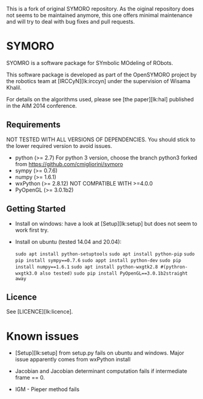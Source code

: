 This is a fork of original SYMORO repository. As the oiginal repository does not seems to be maintained anymore, this one offers minimal maintenance and will try to deal with bug fixes and pull requests.

SYMORO
======

SYOMRO is a software package for SYmbolic MOdeling of RObots.

This software package is developed as part of the OpenSYMORO project by
the robotics team at [IRCCyN][lk:irccyn] under the supervision of Wisama
Khalil.

For details on the algorithms used, please see [the paper][lk:hal]
published in the AIM 2014 conference.

Requirements
------------

NOT TESTED WITH ALL VERSIONS OF DEPENDENCIES. You should stick to the lower required version to avoid issues.

+ python (>= 2.7) For python 3 version, choose the branch python3 forked from https://github.com/cmigliorini/symoro
+ sympy (>= 0.7.6)
+ numpy (>= 1.6.1)
+ wxPython (>= 2.8.12) NOT COMPATIBLE WITH >=4.0.0 
+ PyOpenGL (>= 3.0.1b2)


Getting Started
---------------
+ Install on windows: have a look at [Setup][lk:setup] but does not seem to work first try.

+ Install on ubuntu (tested 14.04 and 20.04):

  `sudo apt install python-setuptools`
  `sudo apt install python-pip`
  `sudo pip install sympy==0.7.6`
  `sudo appt install python-dev`
  `sudo pip install numpy==1.6.1`
  `sudo apt install python-wxgtk2.8 #(pythron-wxgtk3.0 also tested)`
  `sudo pip install PyOpenGL==3.0.1b2straight away`

  


Licence
-------
See [LICENCE][lk:licence].

# Known issues

- [Setup][lk:setup] from setup.py fails on ubuntu and windows. Major issue apparently comes from wxPython install

- Jacobian and Jacobian determinant computation fails if intermediate frame == 0. 
- IGM - Pieper method fails

